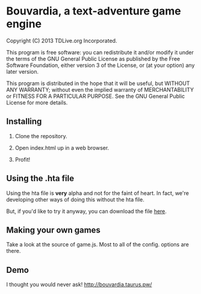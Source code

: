 # Bouvardia, a text-adventure game engine

Copyright (C) 2013 TDLive.org Incorporated.

This program is free software: you can redistribute it and/or modify
it under the terms of the GNU General Public License as published by
the Free Software Foundation, either version 3 of the License, or
(at your option) any later version.

This program is distributed in the hope that it will be useful,
but WITHOUT ANY WARRANTY; without even the implied warranty of
MERCHANTABILITY or FITNESS FOR A PARTICULAR PURPOSE.  See the
GNU General Public License for more details.

## Installing

1. Clone the repository.

2. Open index.html up in a web browser.

3. Profit!


## Using the .hta file

Using the hta file is **very** alpha and not for the faint of heart. In fact, we're developing other ways of doing this without the hta file.

But, if you'd like to try it anyway, you can download the file [here](https://raw.github.com/TDLive-Inc/Bouvardia/gh-pages/bouvardia.hta).

## Making your own games

Take a look at the source of game.js. Most to all of the config. options are there.

## Demo

I thought you would never ask! http://bouvardia.taurus.pw/
